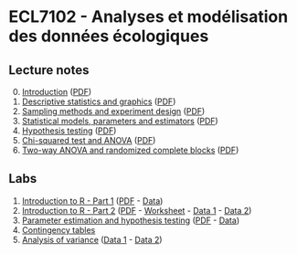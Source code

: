 # ECL7102 - Analyses et modélisation des données écologiques

## Lecture notes

0. [Introduction](notes_cours/0E-Introduction.html) ([PDF](notes_cours/0E-Introduction.pdf))
1. [Descriptive statistics and graphics](notes_cours/1E-Descriptive_statistics.html) ([PDF](notes_cours/1E-Descriptive_statistics.pdf))
2. [Sampling methods and experiment design](notes_cours/2E-Sampling_experiment_design.html) ([PDF](notes_cours/2E-Sampling_experiment_design.pdf))
3. [Statistical models, parameters and estimators](notes_cours/3E-Statistical_models.html) ([PDF](notes_cours/3E-Statistical_models.pdf))
4. [Hypothesis testing](notes_cours/4E-Hypothesis_testing.html) ([PDF](notes_cours/4E-Hypothesis_testing.pdf))
5. [Chi-squared test and ANOVA](notes_cours/5E-Chi2_ANOVA.html) ([PDF](notes_cours/5E-Chi2_ANOVA.pdf))
6. [Two-way ANOVA and randomized complete blocks](notes_cours/6E-Two_way_ANOVA.html) ([PDF](notes_cours/6E-Two_way_ANOVA.pdf))

## Labs

1. [Introduction to R - Part 1](labos/1E-IntroR_part1.html) ([PDF](labos/1E-IntroR_part1.pdf) - [Data](labos/cours1_kejimkujik.csv))
2. [Introduction to R - Part 2](labos/2E-IntroR_part2.html) ([PDF](labos/2E-IntroR_part2.pdf) - [Worksheet](labos/2E-worksheet.R) - [Data 1](labos/cours1_kejimkujik.csv) - [Data 2](labos/codes_especes.csv))
3. [Parameter estimation and hypothesis testing](labos/3RE-Estimation_tests.html) ([PDF](labos/3E-Estimation_tests.pdf) - [Data](labos/gardens.csv))
5. [Contingency tables](labos/5E-Contingency_tables.pdf)
6. [Analysis of variance](labos/6E-ANOVA.pdf) ([Data 1](labos/sablefish.csv) - [Data 2](labos/woodstain.csv))

